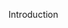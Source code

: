 <span id="title">Introduction</span>

<div id="body">

<include src="what/unit-inParent-asPanel.md" boilerplate />
<include src="validationVsVerification/unit-inParent-asPanel.md" boilerplate />

</div>